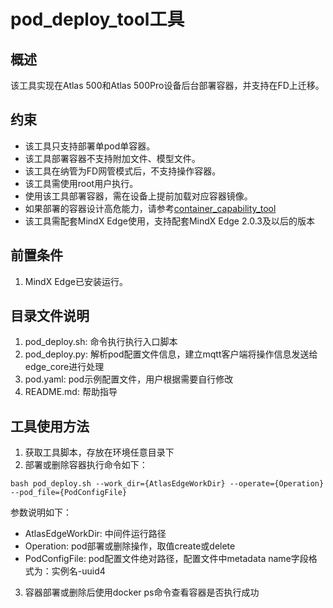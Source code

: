 # pod_deploy_tool工具
## 概述
该工具实现在Atlas 500和Atlas 500Pro设备后台部署容器，并支持在FD上迁移。

## 约束
- 该工具只支持部署单pod单容器。
- 该工具部署容器不支持附加文件、模型文件。
- 该工具在纳管为FD网管模式后，不支持操作容器。
- 该工具需使用root用户执行。
- 使用该工具部署容器，需在设备上提前加载对应容器镜像。
- 如果部署的容器设计高危能力，请参考[container_capability_tool](https://gitee.com/ascend/tools/tree/master/container_capability_tool)
- 该工具需配套MindX Edge使用，支持配套MindX Edge 2.0.3及以后的版本

## 前置条件
1. MindX Edge已安装运行。

## 目录文件说明
1. pod_deploy.sh: 命令执行执行入口脚本
2. pod_deploy.py: 解析pod配置文件信息，建立mqtt客户端将操作信息发送给edge_core进行处理
3. pod.yaml: pod示例配置文件，用户根据需要自行修改
4. README.md: 帮助指导


## 工具使用方法
1. 获取工具脚本，存放在环境任意目录下
2. 部署或删除容器执行命令如下：
```
bash pod_deploy.sh --work_dir={AtlasEdgeWorkDir} --operate={Operation} --pod_file={PodConfigFile}
```
参数说明如下：
* AtlasEdgeWorkDir: 中间件运行路径
* Operation: pod部署或删除操作，取值create或delete
* PodConfigFile: pod配置文件绝对路径，配置文件中metadata name字段格式为：实例名-uuid4

3. 容器部署或删除后使用docker ps命令查看容器是否执行成功
